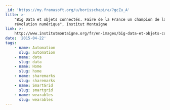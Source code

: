 ```yaml
---
_id: 'https://my.framasoft.org/u/borisschapira/?gcZu_A'
title: >-
    "Big Data et objets connectés. Faire de la France un champion de la
    révolution numérique", Institut Montaigne
link: >-
    http://www.institutmontaigne.org/fr/en-images/big-data-et-objets-connectes-faire-de-la-france-un-champion-de-la-revolution-numerique
date: '2015-04-22'
tags:
    - name: Automation
      slug: automation
    - name: data
      slug: data
    - name: Home
      slug: home
    - name: sharemarks
      slug: sharemarks
    - name: SmartGrid
      slug: smartgrid
    - name: wearables
      slug: wearables
---
```


<div class="markdown"><p></p></div>
